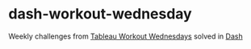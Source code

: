 # dash-workout-wednesday
Weekly challenges from [Tableau Workout Wednesdays](http://www.workout-wednesday.com/latest/) solved in [Dash](https://plotly.com/dash/)
